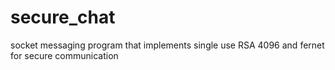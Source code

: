 # secure_chat
socket messaging program that implements single use RSA 4096 and fernet for secure communication
